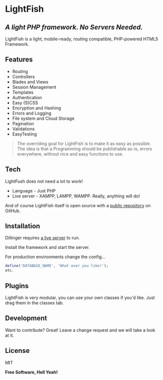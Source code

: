 # LightFish
## _A light PHP framework. No Servers Needed._


LightFish is a light, mobile-ready, routing compatible,
PHP-powered HTML5 Framework.

## Features

- Routing
- Controllers
- Blades and Views
- Session Management
- Templates
- Authentication
- Easy (S)CSS
- Encryption and Hashing
- Errors and Logging
- File system and Cloud Storage
- Pagination
- Validations
- EasyTesting

> The overriding goal for LightFish
> is to make it as easy
> as possible. The idea is that a
> Programming should be
> publishable as-is, errors everywhere, without
> nice and easy functions to use.

## Tech

LightFush does not need a lot to work!

- Language - Just PHP
- Live server - XAMPP, LAMPP, WAMPP. Really, anything will do!

And of course LightFish itself is open source with a [public repository][dill]
 on GitHub.

## Installation

Dillinger requires [a live server](https://www.apachefriends.org/index.html) to run.

Install the framework and start the server.

For production environments change the config...

```php
define('DATABASE_NAME', 'What ever you like!');
etc.
```

## Plugins

LightFish is very modular, you can use your own classes if you'd like.
Just drag them in the classes tab.

## Development

Want to contribute? Great! Leave a change request and we will take a look at it.

## License

MIT

**Free Software, Hell Yeah!**

[dill]: <https://github.com/markdegraaff/LightFish>

